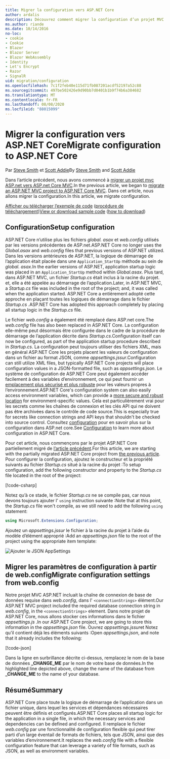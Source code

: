 ```yaml
---
title: Migrer la configuration vers ASP.NET Core
author: ardalis
description: Découvrez comment migrer la configuration d’un projet MVC ASP.NET vers un projet ASP.NET Core MVC.
ms.author: riande
ms.date: 10/14/2016
no-loc:
- cookie
- Cookie
- Blazor
- Blazor Server
- Blazor WebAssembly
- Identity
- Let's Encrypt
- Razor
- SignalR
uid: migration/configuration
ms.openlocfilehash: 7c1f2feb40e115d71fb087201acdf52197a52c88
ms.sourcegitcommit: 497be502426e9d90bb7d0401b1b9f74b6a384682
ms.translationtype: MT
ms.contentlocale: fr-FR
ms.lasthandoff: 08/08/2020
ms.locfileid: "88015099"
---
```

# <a name="migrate-configuration-to-aspnet-core"></a><span data-ttu-id="6a0f5-103">Migrer la configuration vers ASP.NET Core</span><span class="sxs-lookup"><span data-stu-id="6a0f5-103">Migrate configuration to ASP.NET Core</span></span>

<span data-ttu-id="6a0f5-104">Par [Steve Smith](https://ardalis.com/) et [Scott Addie](https://scottaddie.com)</span><span class="sxs-lookup"><span data-stu-id="6a0f5-104">By [Steve Smith](https://ardalis.com/) and [Scott Addie](https://scottaddie.com)</span></span>

<span data-ttu-id="6a0f5-105">Dans l’article précédent, nous avons commencé à [migrer un projet mvc ASP.net vers ASP.net Core MVC](xref:migration/mvc).</span><span class="sxs-lookup"><span data-stu-id="6a0f5-105">In the previous article, we began to [migrate an ASP.NET MVC project to ASP.NET Core MVC](xref:migration/mvc).</span></span> <span data-ttu-id="6a0f5-106">Dans cet article, nous allons migrer la configuration.</span><span class="sxs-lookup"><span data-stu-id="6a0f5-106">In this article, we migrate configuration.</span></span>

<span data-ttu-id="6a0f5-107">[Afficher ou télécharger l’exemple de code](https://github.com/dotnet/AspNetCore.Docs/tree/master/aspnetcore/migration/configuration/samples) ([procédure de téléchargement](xref:index#how-to-download-a-sample))</span><span class="sxs-lookup"><span data-stu-id="6a0f5-107">[View or download sample code](https://github.com/dotnet/AspNetCore.Docs/tree/master/aspnetcore/migration/configuration/samples) ([how to download](xref:index#how-to-download-a-sample))</span></span>

## <a name="setup-configuration"></a><span data-ttu-id="6a0f5-108">Configuration</span><span class="sxs-lookup"><span data-stu-id="6a0f5-108">Setup configuration</span></span>

<span data-ttu-id="6a0f5-109">ASP.NET Core n’utilise plus les fichiers *global. asax* et *web.config* utilisés par les versions précédentes de ASP.net.</span><span class="sxs-lookup"><span data-stu-id="6a0f5-109">ASP.NET Core no longer uses the *Global.asax* and *web.config* files that previous versions of ASP.NET utilized.</span></span> <span data-ttu-id="6a0f5-110">Dans les versions antérieures de ASP.NET, la logique de démarrage de l’application était placée dans une `Application_StartUp` méthode au sein de *global. asax*.</span><span class="sxs-lookup"><span data-stu-id="6a0f5-110">In the earlier versions of ASP.NET, application startup logic was placed in an `Application_StartUp` method within *Global.asax*.</span></span> <span data-ttu-id="6a0f5-111">Plus tard, dans ASP.NET MVC, un fichier *Startup.cs* était inclus à la racine du projet. et, elle a été appelée au démarrage de l’application.</span><span class="sxs-lookup"><span data-stu-id="6a0f5-111">Later, in ASP.NET MVC, a *Startup.cs* file was included in the root of the project; and, it was called when the application started.</span></span> <span data-ttu-id="6a0f5-112">ASP.NET Core a entièrement adopté cette approche en plaçant toutes les logiques de démarrage dans le fichier *Startup.cs* .</span><span class="sxs-lookup"><span data-stu-id="6a0f5-112">ASP.NET Core has adopted this approach completely by placing all startup logic in the *Startup.cs* file.</span></span>

<span data-ttu-id="6a0f5-113">Le fichier *web.config* a également été remplacé dans ASP.net core.</span><span class="sxs-lookup"><span data-stu-id="6a0f5-113">The *web.config* file has also been replaced in ASP.NET Core.</span></span> <span data-ttu-id="6a0f5-114">La configuration elle-même peut désormais être configurée dans le cadre de la procédure de démarrage de l’application décrite dans *Startup.cs*.</span><span class="sxs-lookup"><span data-stu-id="6a0f5-114">Configuration itself can now be configured, as part of the application startup procedure described in *Startup.cs*.</span></span> <span data-ttu-id="6a0f5-115">La configuration peut toujours utiliser des fichiers XML, mais en général ASP.NET Core les projets placent les valeurs de configuration dans un fichier au format JSON, comme *appsettings.jssur*.</span><span class="sxs-lookup"><span data-stu-id="6a0f5-115">Configuration can still utilize XML files, but typically ASP.NET Core projects will place configuration values in a JSON-formatted file, such as *appsettings.json*.</span></span> <span data-ttu-id="6a0f5-116">Le système de configuration de ASP.NET Core peut également accéder facilement à des variables d’environnement, ce qui peut fournir un [emplacement plus sécurisé et plus robuste](xref:security/app-secrets) pour les valeurs propres à l’environnement.</span><span class="sxs-lookup"><span data-stu-id="6a0f5-116">ASP.NET Core's configuration system can also easily access environment variables, which can provide a [more secure and robust location](xref:security/app-secrets) for environment-specific values.</span></span> <span data-ttu-id="6a0f5-117">Cela est particulièrement vrai pour les secrets comme les chaînes de connexion et les clés API qui ne doivent pas être archivées dans le contrôle de code source.</span><span class="sxs-lookup"><span data-stu-id="6a0f5-117">This is especially true for secrets like connection strings and API keys that shouldn't be checked into source control.</span></span> <span data-ttu-id="6a0f5-118">Consultez [configuration](xref:fundamentals/configuration/index) pour en savoir plus sur la configuration dans ASP.net core.</span><span class="sxs-lookup"><span data-stu-id="6a0f5-118">See [Configuration](xref:fundamentals/configuration/index) to learn more about configuration in ASP.NET Core.</span></span>

<span data-ttu-id="6a0f5-119">Pour cet article, nous commençons par le projet ASP.NET Core partiellement migré de [l’article précédent](xref:migration/mvc).</span><span class="sxs-lookup"><span data-stu-id="6a0f5-119">For this article, we are starting with the partially migrated ASP.NET Core project from [the previous article](xref:migration/mvc).</span></span> <span data-ttu-id="6a0f5-120">Pour configurer la configuration, ajoutez le constructeur et la propriété suivants au fichier *Startup.cs* situé à la racine du projet :</span><span class="sxs-lookup"><span data-stu-id="6a0f5-120">To setup configuration, add the following constructor and property to the *Startup.cs* file located in the root of the project:</span></span>

[!code-csharp[](configuration/samples/WebApp1/src/WebApp1/Startup.cs?range=11-16)]

<span data-ttu-id="6a0f5-121">Notez qu’à ce stade, le fichier *Startup.cs* ne se compile pas, car nous devons toujours ajouter l' `using` instruction suivante :</span><span class="sxs-lookup"><span data-stu-id="6a0f5-121">Note that at this point, the *Startup.cs* file won't compile, as we still need to add the following `using` statement:</span></span>

```csharp
using Microsoft.Extensions.Configuration;
```

<span data-ttu-id="6a0f5-122">Ajoutez un *appsettings.jssur* le fichier à la racine du projet à l’aide du modèle d’élément approprié :</span><span class="sxs-lookup"><span data-stu-id="6a0f5-122">Add an *appsettings.json* file to the root of the project using the appropriate item template:</span></span>

![Ajouter le JSON AppSettings](configuration/_static/add-appsettings-json.png)

## <a name="migrate-configuration-settings-from-webconfig"></a><span data-ttu-id="6a0f5-124">Migrer les paramètres de configuration à partir de web.config</span><span class="sxs-lookup"><span data-stu-id="6a0f5-124">Migrate configuration settings from web.config</span></span>

<span data-ttu-id="6a0f5-125">Notre projet MVC ASP.NET incluait la chaîne de connexion de base de données requise dans *web.config*, dans l' `<connectionStrings>` élément.</span><span class="sxs-lookup"><span data-stu-id="6a0f5-125">Our ASP.NET MVC project included the required database connection string in *web.config*, in the `<connectionStrings>` element.</span></span> <span data-ttu-id="6a0f5-126">Dans notre projet de ASP.NET Core, nous allons stocker ces informations dans le fichier *appsettings.js* .</span><span class="sxs-lookup"><span data-stu-id="6a0f5-126">In our ASP.NET Core project, we are going to store this information in the *appsettings.json* file.</span></span> <span data-ttu-id="6a0f5-127">Ouvrez *appsettings.jssur*et Notez qu’il contient déjà les éléments suivants :</span><span class="sxs-lookup"><span data-stu-id="6a0f5-127">Open *appsettings.json*, and note that it already includes the following:</span></span>

[!code-json[](../migration/configuration/samples/WebApp1/src/WebApp1/appsettings.json?highlight=4)]

<span data-ttu-id="6a0f5-128">Dans la ligne en surbrillance décrite ci-dessus, remplacez le nom de la base de données **_CHANGE_ME** par le nom de votre base de données.</span><span class="sxs-lookup"><span data-stu-id="6a0f5-128">In the highlighted line depicted above, change the name of the database from **_CHANGE_ME** to the name of your database.</span></span>

## <a name="summary"></a><span data-ttu-id="6a0f5-129">Résumé</span><span class="sxs-lookup"><span data-stu-id="6a0f5-129">Summary</span></span>

<span data-ttu-id="6a0f5-130">ASP.NET Core place toute la logique de démarrage de l’application dans un fichier unique, dans lequel les services et dépendances nécessaires peuvent être définis et configurés.</span><span class="sxs-lookup"><span data-stu-id="6a0f5-130">ASP.NET Core places all startup logic for the application in a single file, in which the necessary services and dependencies can be defined and configured.</span></span> <span data-ttu-id="6a0f5-131">Il remplace le fichier *web.config* par une fonctionnalité de configuration flexible qui peut tirer parti d’un large éventail de formats de fichiers, tels que JSON, ainsi que des variables d’environnement.</span><span class="sxs-lookup"><span data-stu-id="6a0f5-131">It replaces the *web.config* file with a flexible configuration feature that can leverage a variety of file formats, such as JSON, as well as environment variables.</span></span>
